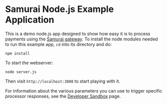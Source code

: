 Samurai Node.js Example Application
===================================

This is a demo node.js app designed to show how easy it is to process
payments using the [Samurai gateway](http://samurai.feefighters.com). To install
the node modules needed to run this example app, `cd` into its directory
and do:

	npm install

To start the webserver:

	node server.js

Then visit `http://localhost:3000` to start playing with it.

For information about the various parameters you can use to trigger
specific processor responses, see the [Developer Sandbox](https://samurai.feefighters.com/developers/sandbox) page.
